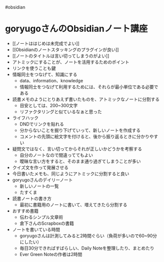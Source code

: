 #obsidian
# goryugoさんのObsidianノート講座

- [[ノートははじめは未完成でよい]]
- [[Obsidianのノートスタッキングのプラグインが良い]]
- [[ノートのタイトルは言い切ってしまうのがよい]]
- アトミックにすることが、ノートを活用するためのポイント
- リンクを使うことも鍵
- 情報同士をつなげて、知識にする
  - data、information、knowledge
  - 情報同士をつなげて利用するためには、それらが最小単位である必要である
- 読書メモのようにとりあえず書いたものを、アトミックなノートに分割する
  - 目安としては、200~300文字
  - リファクタリングと似ているなぁと思った
- ライフハック
  - DNDでリンクを貼れる
  - 分からないことを掘り下げていって、新しいノートを作成する
  - コメントの先頭に絵文字を付けると、後から振り返るときに分かりやすい
- 疑問文ではなく、言い切ってからそれが正しいかどうかを考察する
  - 自分のノートなので間違っててもよい
  - 曖昧な言い方をすると、そのまま通り過ぎてしまうことが多い
- クイズ文を作って発展させる
- 今日書いたメモも、同じようにアトミックに分割すると良い
- goryugoさんのデイリーノート
  - 新しいノートの一覧
  - たすくま
- 読書ノートの書き方
  - 最初に書籍用のノートに書いて、増えてきたら分割する
- おすすめ書籍
  - 伝わるシンプル文章術
  - 倉下さんのScrapboxの書籍
- ノートを書いている時間
  - goryugoさんは計測してみると2時間ぐらい（負荷が多いので60~90分にしたい）
  - 毎日30分できればすばらしい、Daily Noteを整理したり、まとめたり
  - Ever Green Noteの作者は2時間
